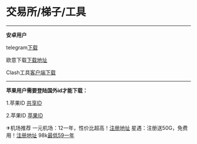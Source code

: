 # 交易所/梯子/工具

-------


**安卓用户**

telegram[下载](https://telegram.org/android)


欧意下载[下载地址](https://www.okx.com/zh-hans/download)


Clash工具[客户端下载](https://github.com/yiyuanjichang/client/releases/download/v2.5.12/cfa-2.5.12-premium-universal-release.apk)


-------

**苹果用户需要登陆国外id才能下载：**

1.苹果ID [共享ID](https://idshare.me/)

2.苹果ID [苹果ID](https://ccbaohe.com/appleID/)



✈机场推荐
一元机场：12一年，性价比超高！[注册地址](https://xn--4gq62f.com/#/register?code=CLONhlZF)
星遇：注册送50G，免费用！[注册地址](https://px.xinyo.vip/#/register?code=mVzc4XAd)
98k[最低59一年](http://38.47.103.74:52020/#/register?code=FcTVU1xV)